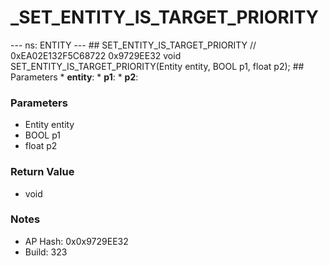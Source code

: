 # _SET_ENTITY_IS_TARGET_PRIORITY

--- ns: ENTITY --- ## SET_ENTITY_IS_TARGET_PRIORITY  // 0xEA02E132F5C68722 0x9729EE32 void SET_ENTITY_IS_TARGET_PRIORITY(Entity entity, BOOL p1, float p2);   ## Parameters * **entity**: * **p1**: * **p2**:

### Parameters
* Entity entity
* BOOL p1
* float p2

### Return Value
* void

### Notes
* AP Hash: 0x0x9729EE32
* Build: 323

